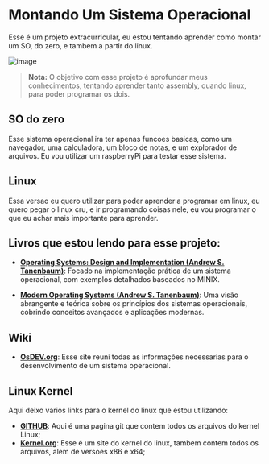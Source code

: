 # Montando Um Sistema Operacional
Esse é um projeto extracurricular, eu estou tentando aprender como montar um SO, do zero, e tambem a partir do linux.

![image](https://github.com/user-attachments/assets/fcfe1ee1-41fb-4f92-acae-59c69a673614)

> **Nota:** O objetivo com esse projeto é aprofundar meus conhecimentos, tentando aprender tanto assembly, quando linux, para poder programar os dois.

## SO do zero
Esse sistema operacional ira ter apenas funcoes basicas, como um navegador, uma calculadora, um bloco de notas, e um explorador de arquivos. Eu vou utilizar um raspberryPi para testar esse sistema.

## Linux
Essa versao eu quero utilizar para poder aprender a programar em linux, eu quero pegar o linux cru, e ir programando coisas nele, eu vou programar o que eu achar mais importante para aprender.

## Livros que estou lendo para esse projeto:

- [**Operating Systems: Design and Implementation (Andrew S. Tanenbaum)**](https://github.com/DalPra0/MontandoUmSistemaOperacional/blob/main/Livros/Andrew%20S.%20Tanenbaum%20-%20Operating%20Systems.%20Design%20and%20Implementation.pdf): Focado na implementação prática de um sistema operacional, com exemplos detalhados baseados no MINIX.

- [**Modern Operating Systems (Andrew S. Tanenbaum)**](https://github.com/DalPra0/MontandoUmSistemaOperacional/blob/main/Livros/Modern%20Operating%20Systems%204th%20Edition--Andrew%20Tanenbaum.pdf): Uma visão abrangente e teórica sobre os princípios dos sistemas operacionais, cobrindo conceitos avançados e aplicações modernas.

## Wiki

- [**OsDEV.org**](https://wiki.osdev.org/Expanded_Main_Page): Esse site reuni todas as informações necessarias para o desenvolvimento de um sistema operacional.

## Linux Kernel

Aqui deixo varios links para o kernel do linux que estou utilizando:

- [**GITHUB**](https://github.com/torvalds/linux): Aqui é uma pagina git que contem todos os arquivos do kernel Linux;
- [**Kernel.org**](https://www.kernel.org/): Esse é um site do kernel do linux, tambem contem todos os arquivos, alem de versoes x86 e x64;
